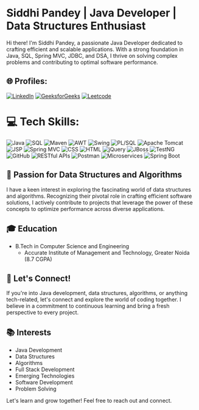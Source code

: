 # Siddhi Pandey | Java Developer | Data Structures Enthusiast

Hi there! I'm Siddhi Pandey, a passionate Java Developer dedicated to crafting efficient and scalable applications. With a strong foundation in Java, SQL, Spring MVC, JDBC, and DSA, I thrive on solving complex problems and contributing to optimal software performance.

## 🌐 Profiles:
[![LinkedIn](https://img.shields.io/badge/LinkedIn-%230077B5.svg?logo=linkedin&logoColor=white)](https://www.linkedin.com/in/siddhi-pandey/) [![GeeksforGeeks](https://img.shields.io/badge/GeeksforGeeks-%234CAF50.svg?logo=GeeksforGeeks&logoColor=white)](https://www.geeksforgeeks.org/user/pandeysiddhi/) [![Leetcode](https://img.shields.io/badge/Leetcode-%23FFA500.svg?logo=Leetcode&logoColor=black)](https://leetcode.com/user5050Rt/)

# 💻 Tech Skills:
![Java](https://img.shields.io/badge/Java-%2300599C.svg?style=for-the-badge&logo=java&logoColor=white) ![SQL](https://img.shields.io/badge/SQL-%23000000.svg?style=for-the-badge&logo=sql&logoColor=white) ![Maven](https://img.shields.io/badge/Maven-%23C71A36.svg?style=for-the-badge&logo=apache-maven&logoColor=white) ![AWT](https://img.shields.io/badge/AWT-%230099CC.svg?style=for-the-badge&logo=java&logoColor=white) ![Swing](https://img.shields.io/badge/Swing-%236DB33F.svg?style=for-the-badge&logo=java&logoColor=white) ![PL/SQL](https://img.shields.io/badge/PL%2FSQL-%23F80000.svg?style=for-the-badge&logo=oracle&logoColor=white) ![Apache Tomcat](https://img.shields.io/badge/Apache%20Tomcat-%23F8DC75.svg?style=for-the-badge&logo=apache-tomcat&logoColor=white) ![JSP](https://img.shields.io/badge/JSP-%23FFA500.svg?style=for-the-badge&logo=java&logoColor=white) ![Spring MVC](https://img.shields.io/badge/Spring%20MVC-%236DB33F.svg?style=for-the-badge&logo=spring&logoColor=white) ![CSS](https://img.shields.io/badge/CSS-%231572B6.svg?style=for-the-badge&logo=css3&logoColor=white) ![HTML](https://img.shields.io/badge/HTML-%23E34F26.svg?style=for-the-badge&logo=html5&logoColor=white) ![jQuery](https://img.shields.io/badge/jQuery-%230769AD.svg?style=for-the-badge&logo=jquery&logoColor=white) ![JBoss](https://img.shields.io/badge/JBoss-%23FFA500.svg?style=for-the-badge&logo=jboss&logoColor=white) ![TestNG](https://img.shields.io/badge/TestNG-%23E34F26.svg?style=for-the-badge&logo=testng&logoColor=white) ![GitHub](https://img.shields.io/badge/GitHub-%23181717.svg?style=for-the-badge&logo=github&logoColor=white) ![RESTful APIs](https://img.shields.io/badge/RESTful%20APIs-%2300FF00.svg?style=for-the-badge&logo=rest&logoColor=white) ![Postman](https://img.shields.io/badge/Postman-%23FF6C37.svg?style=for-the-badge&logo=postman&logoColor=white) ![Microservices](https://img.shields.io/badge/Microservices-%231572B6.svg?style=for-the-badge&logo=microservices&logoColor=white) ![Spring Boot](https://img.shields.io/badge/Spring%20Boot-%236DB33F.svg?style=for-the-badge&logo=spring-boot&logoColor=white)
## 🌱 Passion for Data Structures and Algorithms
I have a keen interest in exploring the fascinating world of data structures and algorithms. Recognizing their pivotal role in crafting efficient software solutions, I actively contribute to projects that leverage the power of these concepts to optimize performance across diverse applications.

## 🎓 Education
- B.Tech in Computer Science and Engineering
  - Accurate Institute of Management and Technology, Greater Noida  (8.7 CGPA)

## 🚀 Let's Connect!
If you're into Java development, data structures, algorithms, or anything tech-related, let's connect and explore the world of coding together. I believe in a commitment to continuous learning and bring a fresh perspective to every project.

## 📚 Interests
- Java Development
- Data Structures
- Algorithms
- Full Stack Development
- Emerging Technologies
- Software Development
- Problem Solving

Let's learn and grow together! Feel free to reach out and connect.
